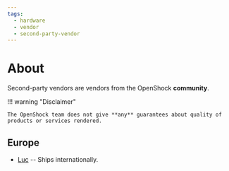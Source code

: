 ```yaml
---
tags: 
  - hardware
  - vendor
  - second-party-vendor
---
```


# About

Second-party vendors are vendors from the OpenShock **community**.

!!! warning "Disclaimer"

    The OpenShock team does not give **any** guarantees about quality of products or services rendered.

## Europe
- [Luc](/hardware/vendors-second-party/luc/) -- Ships internationally.

